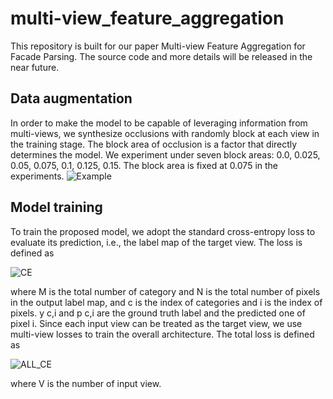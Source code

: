 # multi-view_feature_aggregation
This repository is built for our paper Multi-view Feature Aggregation for Facade Parsing. The source code and more details will be released in the near future.

## Data augmentation
   In order to make the model to be capable of leveraging information from multi-views, we synthesize occlusions with randomly block at each view in the training stage. The block area of occlusion is a factor that directly determines the model. We experiment under seven block areas: 0.0, 0.025, 0.05, 0.075, 0.1, 0.125, 0.15.  The block area is fixed at 0.075 in the experiments.
    ![Example](https://github.com/wohaiyo/multi-view_feature_aggregation/blob/master/data_aug.png)

## Model training
   To train the proposed model, we adopt the standard cross-entropy loss to evaluate its prediction, i.e., the label map of the target view. The loss is defined as
   
   ![CE](https://github.com/wohaiyo/multi-view_feature_aggregation/blob/master/ce0.png)
   
where M is the total number of category and N is the total number of pixels in the output label map, and c is the index of categories and i is the index of pixels. y c,i and p c,i are the ground truth label and the predicted one of pixel i.
    Since each input view can be treated as the target view, we use multi-view losses to train the overall architecture. The total loss is defined as
    
   ![ALL_CE](https://github.com/wohaiyo/multi-view_feature_aggregation/blob/master/all_ce.png)
   
where V is the number of input view.
